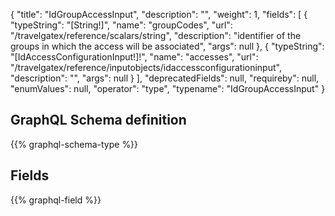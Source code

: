 {
  "title": "IdGroupAccessInput",
  "description": "",
  "weight": 1,
  "fields": [
    {
      "typeString": "[String!]",
      "name": "groupCodes",
      "url": "/travelgatex/reference/scalars/string",
      "description": "identifier of the groups in which the access will be associated",
      "args": null
    },
    {
      "typeString": "[IdAccessConfigurationInput!]!",
      "name": "accesses",
      "url": "/travelgatex/reference/inputobjects/idaccessconfigurationinput",
      "description": "",
      "args": null
    }
  ],
  "deprecatedFields": null,
  "requireby": null,
  "enumValues": null,
  "operator": "type",
  "typename": "IdGroupAccessInput"
}
## GraphQL Schema definition

{{% graphql-schema-type %}}

## Fields

{{% graphql-field %}}
